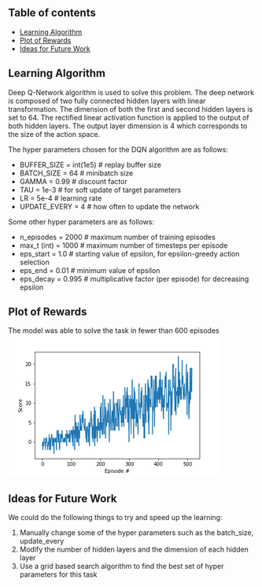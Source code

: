 ## Table of contents
* [Learning Algorithm](#learning-algorithm)
* [Plot of Rewards](#plot-of-rewards)
* [Ideas for Future Work](#ideas-for-future-work)

## Learning Algorithm
Deep Q-Network algorithm is used to solve this problem. The deep network is composed of two fully connected hidden layers with linear transformation. The dimension of both the first and second hidden layers is set to 64. The rectified linear activation function is applied to the output of both hidden layers. The output layer dimension is 4 which corresponds to the size of the action space. 

The hyper parameters chosen for the DQN algorithm are as follows:

* BUFFER_SIZE = int(1e5)  # replay buffer size
* BATCH_SIZE = 64         # minibatch size
* GAMMA = 0.99            # discount factor
* TAU = 1e-3              # for soft update of target parameters
* LR = 5e-4               # learning rate 
* UPDATE_EVERY = 4        # how often to update the network

Some other hyper parameters are as follows:
* n_episodes = 2000       # maximum number of training episodes
* max_t (int) = 1000      # maximum number of timesteps per episode
* eps_start = 1.0         # starting value of epsilon, for epsilon-greedy action selection
* eps_end = 0.01          # minimum value of epsilon
* eps_decay = 0.995       # multiplicative factor (per episode) for decreasing epsilon


## Plot of Rewards
The model was able to solve the task in fewer than 600 episodes
![picture](result.png)

## Ideas for Future Work
We could do the following things to try and speed up the learning:
1. Manually change some of the hyper parameters such as the batch_size, update_every
2. Modify the number of hidden layers and the dimension of each hidden layer
3. Use a grid based search algorithm to find the best set of hyper parameters for this task
